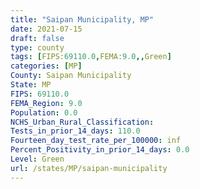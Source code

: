 ```yaml
---
title: "Saipan Municipality, MP"
date: 2021-07-15
draft: false
type: county
tags: [FIPS:69110.0,FEMA:9.0,,Green]
categories: [MP]
County: Saipan Municipality
State: MP
FIPS: 69110.0
FEMA_Region: 9.0
Population: 0.0
NCHS_Urban_Rural_Classification: 
Tests_in_prior_14_days: 110.0
Fourteen_day_test_rate_per_100000: inf
Percent_Positivity_in_prior_14_days: 0.0
Level: Green
url: /states/MP/saipan-municipality
---
```



